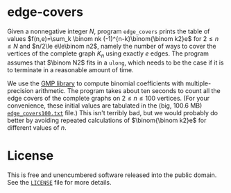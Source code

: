 # edge-covers

Given a nonnegative integer $N$, program `edge_covers` prints the table of
values $f(n,e)=\sum_k \binom nk (-1)^{n-k}\binom{\binom k2}e$ for $2\le n\le N$
and $n/2\le e\le\binom n2$, namely the number of ways to cover the vertices
of the complete graph $K_n$ using exactly $e$ edges. The program assumes
that $\binom N2$ fits in a `ulong`, which needs to be the case if it is
to terminate in a reasonable amount of time.

We use the [GMP library](https://gmplib.org/) to compute binomial coefficients
with multiple-precision arithmetic. The program takes about ten seconds to
count all the edge covers of the complete graphs on $2\le n\le 100$ vertices.
(For your convenience, these initial values are tabulated in the (big, 100.6 MB)
[`edge_covers100.txt`](edge_covers100.txt) file.) This isn't terribly bad, but
we would probably do better by avoiding repeated calculations of $\binom{\binom k2}e$
for different values of $n$.

# License

This is free and unencumbered software released into the public domain.
See the [`LICENSE`](LICENSE) file for more details.
